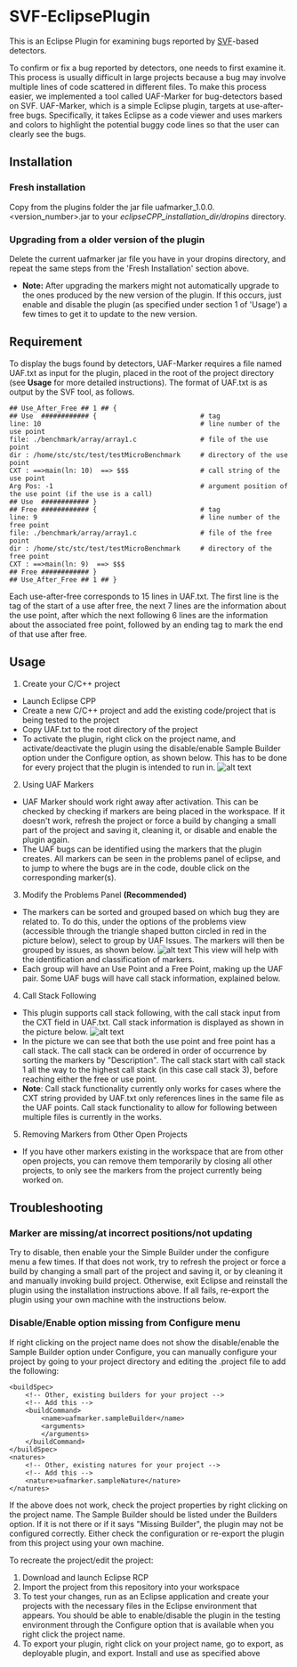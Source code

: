# SVF-EclipsePlugin

This is an Eclipse Plugin for examining bugs reported by [SVF](https://github.com/unsw-corg/SVF/)-based detectors.

To confirm or fix a bug reported by detectors, one needs to first examine it. This process is usually difficult in large projects because a bug may involve multiple lines of code scattered in different files. To make this process easier, we implemented a tool called UAF-Marker for bug-detectors based on SVF. UAF-Marker, which is a simple Eclipse plugin, targets at use-after-free bugs. Specifically, it takes Eclipse as a code viewer and uses markers and colors to highlight the potential buggy code lines so that the user can clearly see the bugs.

## Installation
### Fresh installation
Copy from the plugins folder the jar file uafmarker_1.0.0.<version_number>.jar to your *eclipseCPP_installation_dir/dropins* directory.
### Upgrading from a older version of the plugin
Delete the current uafmarker jar file you have in your dropins directory, and repeat the same steps from the 'Fresh Installation' section above. 
* **Note:** After upgrading the markers might not automatically upgrade to the ones produced by the new version of the plugin. If this occurs, just enable and disable the plugin (as specified under section 1 of 'Usage') a few times to get it to update to the new version. 

## Requirement
To display the bugs found by detectors, UAF-Marker requires a file named UAF.txt as input for the plugin, placed in the root of the project directory (see **Usage** for more detailed instructions). The format of UAF.txt is as output by the SVF tool, as follows.
```
## Use_After_Free ## 1 ## {
## Use  ############ {                          # tag
line: 10                                        # line number of the use point
file: ./benchmark/array/array1.c                # file of the use point
dir : /home/stc/stc/test/testMicroBenchmark     # directory of the use point
CXT : ==>main(ln: 10)  ==> $$$                  # call string of the use point
Arg Pos: -1                                     # argument position of the use point (if the use is a call)
## Use  ############ }
## Free ############ {                          # tag
line: 9                                         # line number of the free point
file: ./benchmark/array/array1.c                # file of the free point
dir : /home/stc/stc/test/testMicroBenchmark     # directory of the free point
CXT : ==>main(ln: 9)  ==> $$$
## Free ############ }
## Use_After_Free ## 1 ## }
```
Each use-after-free corresponds to 15 lines in UAF.txt. The first line is the tag of the start of a use after free, the next 7 lines are the information about the use point, after which the next following 6 lines are the information about the associated free point, followed by an ending tag to mark the end of that use after free. 

## Usage
1. Create your C/C++ project
* Launch Eclipse CPP
* Create a new C/C++ project and add the existing code/project that is being tested to the project
* Copy UAF.txt to the root directory of the project
* To activate the plugin, right click on the project name, and activate/deactivate the plugin using the disable/enable Sample Builder option under the Configure option, as shown below. This has to be done for every project that the plugin is intended to run in. 
![alt text](/Screenshots/Capture1.JPG?raw=true "Screenshot 1")

2. Using UAF Markers
* UAF Marker should work right away after activation. This can be checked by checking if markers are being placed in the workspace. If it doesn't work, refresh the project or force a build by changing a small part of the project and saving it, cleaning it, or disable and enable the plugin again. 
* The UAF bugs can be identified using the markers that the plugin creates. All markers can be seen in the problems panel of eclipse, and to jump to where the bugs are in the code, double click on the corresponding marker(s).

3. Modify the Problems Panel **(Recommended)**
* The markers can be sorted and grouped based on which bug they are related to. To do this, under the options of the problems view (accessible through the triangle shaped button circled in red in the picture below), select to group by UAF Issues. The markers will then be grouped by issues, as shown below. 
![alt text](/Screenshots/Capture2.JPG?raw=true "Screenshot 2")
This view will help with the identification and classification of markers. 
* Each group will have an Use Point and a Free Point, making up the UAF pair. Some UAF bugs will have call stack information, explained below. 

4. Call Stack Following
* This plugin supports call stack following, with the call stack input from the CXT field in UAF.txt. Call stack information is displayed as shown in the picture below.
![alt text](/Screenshots/Capture3.JPG?raw=true "Screenshot 3")
* In the picture we can see that both the use point and free point has a call stack. The call stack can be ordered in order of occurrence by sorting the markers by "Description". The call stack start with call stack 1 all the way to the highest call stack (in this case call stack 3), before reaching either the free or use point.  
* **Note**: Call stack functionality currently only works for cases where the CXT string provided by UAF.txt only references lines in the same file as the UAF points. Call stack functionality to allow for following between multiple files is currently in the works. 

5. Removing Markers from Other Open Projects
* If you have other markers existing in the workspace that are from other open projects, you can remove them temporarily by closing all other projects, to only see the markers from the project currently being worked on. 

## Troubleshooting
### Marker are missing/at incorrect positions/not updating
Try to disable, then enable your the Simple Builder under the configure menu a few times. If that does not work, try to refresh the project or force a build by changing a small part of the project and saving it, or by cleaning it and manually invoking build project. Otherwise, exit Eclipse and reinstall the plugin using the installation instructions above. If all fails,
re-export the plugin using your own machine with the instructions below. 

### Disable/Enable option missing from Configure menu
If right clicking on the project name does not show the disable/enable the Sample Builder option under Configure, you can manually configure your project by going to your project directory and editing the .project file to add the following:

```
<buildSpec>
    <!-- Other, existing builders for your project -->
    <!-- Add this -->
    <buildCommand>
        <name>uafmarker.sampleBuilder</name>
        <arguments>
        </arguments>
    </buildCommand>
</buildSpec>
<natures>
    <!-- Other, existing natures for your project -->
    <!-- Add this -->
    <nature>uafmarker.sampleNature</nature>
</natures>
```
If the above does not work, check the project properties by right clicking on the project name. The Sample Builder should be listed under the Builders option. If it is not there or if it says "Missing Builder", the plugin may not be configured correctly. Either check the configuration or re-export the plugin from this project using your own machine. 

To recreate the project/edit the project:
1. Download and launch Eclipse RCP
2. Import the project from this repository into your workspace
3. To test your changes, run as an Eclipse application and create your projects with the necessary files in the Eclipse environment that appears. You should be able to enable/disable the plugin in the testing environment through the Configure option that is available when you right click the project name. 
4. To export your plugin, right click on your project name, go to export, as deployable plugin, and export. Install and use as specified above

